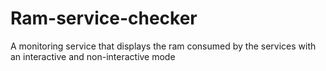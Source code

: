 # Ram-service-checker
A monitoring service that displays the ram consumed by the services with an interactive and non-interactive mode
